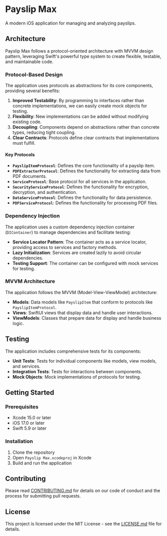 # Payslip Max

A modern iOS application for managing and analyzing payslips.

## Architecture

Payslip Max follows a protocol-oriented architecture with MVVM design pattern, leveraging Swift's powerful type system to create flexible, testable, and maintainable code.

### Protocol-Based Design

The application uses protocols as abstractions for its core components, providing several benefits:

1. **Improved Testability**: By programming to interfaces rather than concrete implementations, we can easily create mock objects for testing.
2. **Flexibility**: New implementations can be added without modifying existing code.
3. **Decoupling**: Components depend on abstractions rather than concrete types, reducing tight coupling.
4. **Clear Contracts**: Protocols define clear contracts that implementations must fulfill.

#### Key Protocols

- **`PayslipItemProtocol`**: Defines the core functionality of a payslip item.
- **`PDFExtractorProtocol`**: Defines the functionality for extracting data from PDF documents.
- **`ServiceProtocol`**: Base protocol for all services in the application.
- **`SecurityServiceProtocol`**: Defines the functionality for encryption, decryption, and authentication.
- **`DataServiceProtocol`**: Defines the functionality for data persistence.
- **`PDFServiceProtocol`**: Defines the functionality for processing PDF files.

### Dependency Injection

The application uses a custom dependency injection container (`DIContainer`) to manage dependencies and facilitate testing:

- **Service Locator Pattern**: The container acts as a service locator, providing access to services and factory methods.
- **Lazy Initialization**: Services are created lazily to avoid circular dependencies.
- **Testing Support**: The container can be configured with mock services for testing.

### MVVM Architecture

The application follows the MVVM (Model-View-ViewModel) architecture:

- **Models**: Data models like `PayslipItem` that conform to protocols like `PayslipItemProtocol`.
- **Views**: SwiftUI views that display data and handle user interactions.
- **ViewModels**: Classes that prepare data for display and handle business logic.

## Testing

The application includes comprehensive tests for its components:

- **Unit Tests**: Tests for individual components like models, view models, and services.
- **Integration Tests**: Tests for interactions between components.
- **Mock Objects**: Mock implementations of protocols for testing.

## Getting Started

### Prerequisites

- Xcode 15.0 or later
- iOS 17.0 or later
- Swift 5.9 or later

### Installation

1. Clone the repository
2. Open `Payslip Max.xcodeproj` in Xcode
3. Build and run the application

## Contributing

Please read [CONTRIBUTING.md](CONTRIBUTING.md) for details on our code of conduct and the process for submitting pull requests.

## License

This project is licensed under the MIT License - see the [LICENSE.md](LICENSE.md) file for details.
